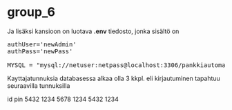 # group_6

Ja lisäksi kansioon on luotava <b>.env</b> tiedosto, jonka sisältö on
<pre>
authUser='newAdmin'
authPass='newPass'

MYSQL = "mysql://netuser:netpass@localhost:3306/pankkiautomaatti"
</pre>

Kayttajatunnuksia databasessa alkaa olla 3 kkpl.
eli kirjautuminen tapahtuu seuraavilla tunnuksilla

id              pin
5432            1234
5678            1234
5432            1234

